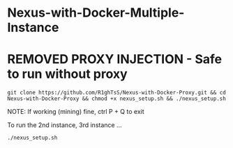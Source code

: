 # Nexus-with-Docker-Multiple-Instance
# REMOVED PROXY INJECTION - Safe to run without proxy
	git clone https://github.com/R1ghTsS/Nexus-with-Docker-Proxy.git && cd Nexus-with-Docker-Proxy && chmod +x nexus_setup.sh && ./nexus_setup.sh

NOTE: If working (mining) fine, ctrl P + Q to exit

To run the 2nd instance, 3rd instance ...

	./nexus_setup.sh
